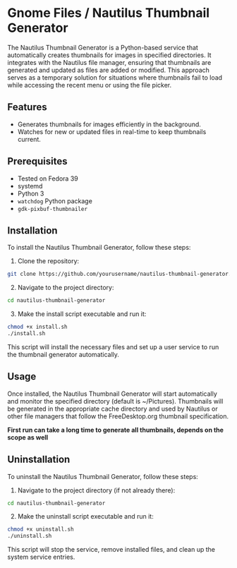 # Gnome Files / Nautilus Thumbnail Generator

The Nautilus Thumbnail Generator is a Python-based service that automatically creates thumbnails for images in specified directories. It integrates with the Nautilus file manager, ensuring that thumbnails are generated and updated as files are added or modified.
This approach serves as a temporary solution for situations where thumbnails fail to load while accessing the recent menu or using the file picker.

## Features

- Generates thumbnails for images efficiently in the background.
- Watches for new or updated files in real-time to keep thumbnails current.

## Prerequisites

- Tested on Fedora 39
- systemd
- Python 3
- `watchdog` Python package
- `gdk-pixbuf-thumbnailer`

## Installation

To install the Nautilus Thumbnail Generator, follow these steps:

1. Clone the repository:

```bash
git clone https://github.com/yourusername/nautilus-thumbnail-generator.git
```

2. Navigate to the project directory:

```bash
cd nautilus-thumbnail-generator
```

3. Make the install script executable and run it:

```bash
chmod +x install.sh
./install.sh
```

This script will install the necessary files and set up a user service to run the thumbnail generator automatically.

## Usage

Once installed, the Nautilus Thumbnail Generator will start automatically and monitor the specified directory (default is ~/Pictures). Thumbnails will be generated in the appropriate cache directory and used by Nautilus or other file managers that follow the FreeDesktop.org thumbnail specification.

**First run can take a long time to generate all thumbnails, depends on the scope as well**

## Uninstallation

To uninstall the Nautilus Thumbnail Generator, follow these steps:

1. Navigate to the project directory (if not already there):

```bash
cd nautilus-thumbnail-generator
```

2. Make the uninstall script executable and run it:

```bash
chmod +x uninstall.sh
./uninstall.sh
```

This script will stop the service, remove installed files, and clean up the system service entries.
